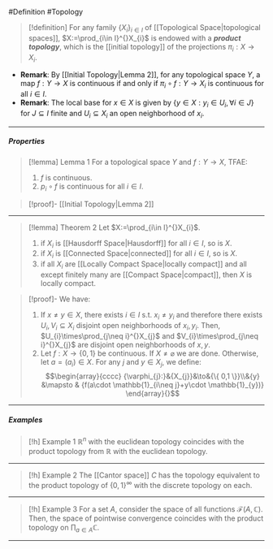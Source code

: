 #Definition #Topology 

> [!definition]
> For any family $\{ X_{i} \}_{i\in I}$ of [[Topological Space|topological spaces]], $X:=\prod_{i\in I}^{}X_{i}$ is endowed with a ***product topology***, which is the [[initial topology]] of the projections $\pi_{i}:X\to X_{i}$. 
- **Remark**: By [[Initial Topology|Lemma 2]], for any topological space $Y$, a map $f:Y\to X$ is continuous if and only if $\pi_{i}\circ f:Y\to X_{i}$ is continuous for all $i\in I$.
- **Remark**: The local base for $x\in X$ is given by $\{ y\in X:y_{i}\in U_{i},\forall i\in J \}$ for $J\subseteq I$ finite and $U_{i}\subseteq X_{i}$ an open neighborhood of $x_{i}$. 
---
##### Properties
> [!lemma] Lemma 1
> For a topological space $Y$ and $f:Y\to X$, TFAE:
> 1. $f$ is continuous.
> 2. $p_{i}\circ f$ is continuous for all $i\in I$.

> [!proof]-
> [[Initial Topology|Lemma 2]]
---
> [!lemma] Theorem 2
> Let $X:=\prod_{i\in I}^{}X_{i}$. 
> 1. if $X_{i}$ is [[Hausdorff Space|Hausdorff]] for all $i\in I$, so is $X$.
> 2. if $X_{i}$ is [[Connected Space|connected]] for all $i\in I$, so is $X$.
> 3. if all $X_{i}$ are [[Locally Compact Space|locally compact]] and all except finitely many are [[Compact Space|compact]], then $X$ is locally compact.

> [!proof]-
> We have:
> 1. If $x\neq y\in X$, there exists $i\in I$ s.t. $x_{i}\neq y_{i}$ and therefore there exists $U_{i},V_{i}\subseteq X_{i}$ disjoint open neighborhoods of $x_{i},y_{i}$. Then, $U_{i}\times\prod_{j\neq i}^{}X_{j}$ and $V_{i}\times\prod_{j\neq i}^{}X_{j}$ are disjoint open neighborhoods of $x,y$.
> 2. Let $f: X\to \{ 0,1 \}$ be continuous. If $X\neq \varnothing$ we are done. Otherwise, let $a=(a_{i})\in X$. For any $j$ and $y\in X_{j}$, we define: $$\begin{array}{cccc} {\varphi_{j}:}&{X_{j}}&\to&{\{ 0,1 \}}\\&{y} &\mapsto & {f(a\cdot \mathbb{1}_{i\neq j}+y\cdot \mathbb{1}_{y})} \end{array}{}$$
---
##### Examples
> [!h] Example 1
> $\mathbb{R}^n$ with the euclidean topology coincides with the product topology from $\mathbb{R}$ with the euclidean topology.
---
> [!h] Example 2
> The [[Cantor space]] $C$ has the topology equivalent to the product topology of $\{ 0,1 \}^\infty$ with the discrete topology on each.
---
> [!h] Example 3
> For a set $A$, consider the space of all functions $\mathcal{F}(A,\mathbb{C})$. Then, the space of pointwise convergence coincides with the product topology on $\prod_{a\in A}\mathbb{C}$.
---
